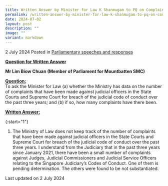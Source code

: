 ```yaml
---
title: Written Answer by Minister for Law K Shanmugam to PQ on Complaints Against Judicial Officers in State Courts and Supreme Court for Breach of Judicial Code of Conduct
permalink: /written-answer-by-minister-for-law-k-shanmugam-to-pq-on-complaints-against-judicial-officers/
date: 2024-07-02
layout: post
description: ""
image: ""
variant: markdown
---
```

2 July 2024 Posted in [Parliamentary speeches and responses](/news/parliamentary-speeches) 

<b><u>Question for Written Answer</u></b>

<b>Mr Lim Biow Chuan (Member of Parliament for Mountbatten SMC)</b>

<b><u>Question:</u></b>
<br>To ask the Minister for Law (a) whether the Ministry has data on the number of complaints that have been made against judicial officers in the State Courts and Supreme Court for breach of the judicial code of conduct over the past three years; and (b) if so, how many complaints have there been.

<b><u>Written Answer:</u></b>

{:start="1"}
1.	The Ministry of Law does not keep track of the number of complaints that have been made against judicial officers in the State Courts and Supreme Court for breach of the judicial code of conduct over the past three years. I understand from the Judiciary that in the past three years since January 2021, there have been a small number of complaints against Judges, Judicial Commissioners and Judicial Service Officers relating to the Singapore Judiciary’s Codes of Conduct. One of them is pending determination. The others were found to be not substantiated.


<p class="right-side-updated">Last updated on 2 July 2024</p>
